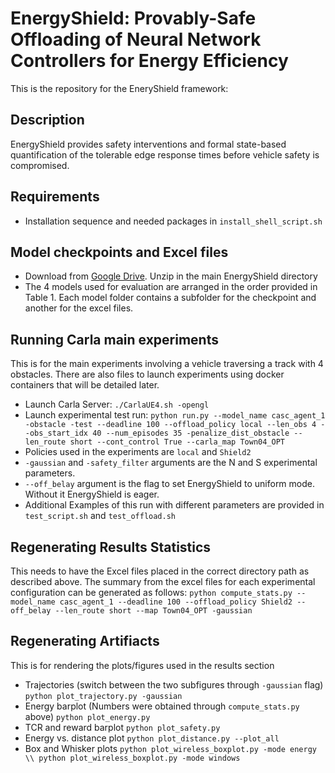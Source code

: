 # EnergyShield: Provably-Safe Offloading of Neural Network Controllers for Energy Efficiency
This is the repository for the EneryShield framework: 
<!-- ***"Supervised Compression for Resource-Constrained Edge Computing Systems"***. -->

## Description
EnergyShield provides safety interventions and formal state-based quantification of the tolerable edge response times before vehicle safety is compromised.

<!-- ## Citation
[[Paper](https://openaccess.thecvf.com/content/WACV2022/html/Matsubara_Supervised_Compression_for_Resource-Constrained_Edge_Computing_Systems_WACV_2022_paper.html)] [[Preprint](https://arxiv.org/abs/2108.11898)]
```bibtex
@inproceedings{
}
``` -->

## Requirements
- Installation sequence and needed packages in `install_shell_script.sh`

## Model checkpoints and Excel files
- Download from [Google Drive](https://drive.google.com/file/d/1JYnrtAYDDPcGgPm5Q6P0DFq5KkhzEx2w/view?usp=sharing). Unzip in the main EnergyShield directory
- The 4 models used for evaluation are arranged in the order provided in Table 1. Each model folder contains a subfolder for the checkpoint and another for the excel files. 

## Running Carla main experiments 
This is for the main experiments involving a vehicle traversing a track with 4 obstacles. There are also files to launch experiments using docker containers that will be detailed later. 
- Launch Carla Server: `./CarlaUE4.sh -opengl`
- Launch experimental test run: 
`
python run.py --model_name casc_agent_1 -obstacle -test --deadline 100 --offload_policy local --len_obs 4 --obs_start_idx 40 --num_episodes 35 -penalize_dist_obstacle --len_route short --cont_control True --carla_map Town04_OPT
`
- Policies used in the experiments are `local` and `Shield2`
- `-gaussian` and `-safety_filter` arguments are the N and S experimental parameters.
- `--off_belay` argument is the flag to set EnergyShield to uniform mode. Without it EnergyShield is eager.
- Additional Examples of this run with different parameters are provided in `test_script.sh` and `test_offload.sh`

## Regenerating Results Statistics
This needs to have the Excel files placed in the correct directory path as described above. The summary from the excel files for each experimental configuration
can be generated as follows:
`
python compute_stats.py --model_name casc_agent_1 --deadline 100 --offload_policy Shield2 --off_belay --len_route short --map Town04_OPT -gaussian
`

## Regenerating Artifiacts
This is for rendering the plots/figures used in the results section
- Trajectories (switch between the two subfigures through `-gaussian` flag)
`
python plot_trajectory.py -gaussian
`
- Energy barplot (Numbers were obtained through `compute_stats.py` above)
`
python plot_energy.py 
`
- TCR and reward barplot
`
python plot_safety.py 
`
- Energy vs. distance plot
`
python plot_distance.py --plot_all
`
- Box and Whisker plots
`
python plot_wireless_boxplot.py -mode energy \\
python plot_wireless_boxplot.py -mode windows 
`